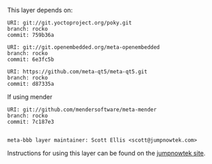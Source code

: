 This layer depends on:

    URI: git://git.yoctoproject.org/poky.git
    branch: rocko
    commit: 759b36a

    URI: git://git.openembedded.org/meta-openembedded
    branch: rocko
    commit: 6e3fc5b

    URI: https://github.com/meta-qt5/meta-qt5.git
    branch: rocko
    commit: d87335a

If using mender

    URI: git://github.com/mendersoftware/meta-mender
    branch: rocko
    commit: 7c187e3


    meta-bbb layer maintainer: Scott Ellis <scott@jumpnowtek.com>

Instructions for using this layer can be found on the [jumpnowtek site][jumpnowtek-bbb].

[jumpnowtek-bbb]: http://www.jumpnowtek.com/yocto/BeagleBone-Systems-with-Yocto.html
